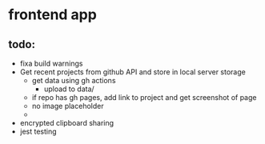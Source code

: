 # frontend app

## todo: 
- fixa build warnings
- Get recent projects from github API and store in local server storage
    - get data using gh actions
        - upload to data/
    - if repo has gh pages, add link to project and get screenshot of page
    - no image placeholder
    -
- encrypted clipboard sharing
- jest testing